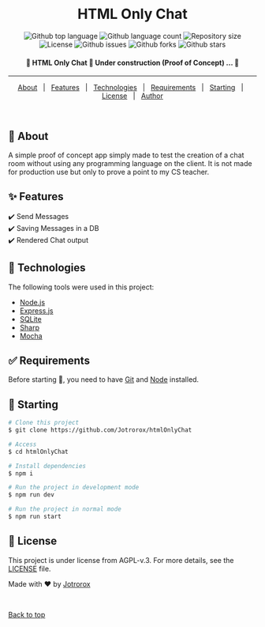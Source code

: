 <div align="center" id="top"> 
  <!-- <img src="./.github/chat_showcase.gif" alt="Html_only_chat" /> -->

  &#xa0;

  <!-- <a href="https://html_only_chat.netlify.app">Demo</a> -->
</div>

<h1 align="center">HTML Only Chat</h1>

<p align="center">
  <img alt="Github top language" src="https://img.shields.io/github/languages/top/Jotrorox/htmlOnlyChat?color=56BEB8">

  <img alt="Github language count" src="https://img.shields.io/github/languages/count/Jotrorox/htmlOnlyChat?color=56BEB8">

  <img alt="Repository size" src="https://img.shields.io/github/repo-size/Jotrorox/htmlOnlyChat?color=56BEB8">

  <img alt="License" src="https://img.shields.io/github/license/Jotrorox/htmlOnlyChat?color=56BEB8">

  <img alt="Github issues" src="https://img.shields.io/github/issues/Jotrorox/htmlOnlyChat?color=56BEB8" /> 

  <img alt="Github forks" src="https://img.shields.io/github/forks/Jotrorox/htmlOnlyChat?color=56BEB8" /> 

  <img alt="Github stars" src="https://img.shields.io/github/stars/Jotrorox/htmlOnlyChat?color=56BEB8" /> 
</p>

<!-- Status -->

<h4 align="center"> 
	🚧  HTML Only Chat 🚀 Under construction (Proof of Concept) ...  🚧
</h4> 

<hr>

<p align="center">
  <a href="#dart-about">About</a> &#xa0; | &#xa0; 
  <a href="#sparkles-features">Features</a> &#xa0; | &#xa0;
  <a href="#rocket-technologies">Technologies</a> &#xa0; | &#xa0;
  <a href="#white_check_mark-requirements">Requirements</a> &#xa0; | &#xa0;
  <a href="#checkered_flag-starting">Starting</a> &#xa0; | &#xa0;
  <a href="#memo-license">License</a> &#xa0; | &#xa0;
  <a href="https://github.com/jotrorox" target="_blank">Author</a>
</p>

<br>

## :dart: About ##

A simple proof of concept app simply made to test the creation of a chat room without using any programming language on the client. It is not made for production use but only to prove a point to my CS teacher.

## :sparkles: Features ##

:heavy_check_mark: Send Messages\
:heavy_check_mark: Saving Messages in a DB\
:heavy_check_mark: Rendered Chat output

## :rocket: Technologies ##

The following tools were used in this project:

- [Node.js](https://nodejs.org/en/)
- [Express.js](https://expressjs.com/)
- [SQLite](https://www.sqlite.org/)
- [Sharp](https://sharp.pixelplumbing.com/)
- [Mocha](https://mochajs.org/)

## :white_check_mark: Requirements ##

Before starting :checkered_flag:, you need to have [Git](https://git-scm.com) and [Node](https://nodejs.org/en/) installed.

## :checkered_flag: Starting ##

```bash
# Clone this project
$ git clone https://github.com/Jotrorox/htmlOnlyChat

# Access
$ cd htmlOnlyChat

# Install dependencies
$ npm i

# Run the project in development mode
$ npm run dev

# Run the project in normal mode
$ npm run start
```

## :memo: License ##

This project is under license from AGPL-v.3. For more details, see the [LICENSE](LICENSE) file.


Made with :heart: by <a href="https://jotrorox.com" target="_blank">Jotrorox</a>

&#xa0;

<a href="#top">Back to top</a>
